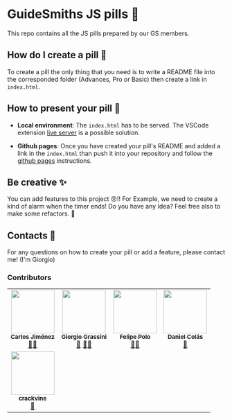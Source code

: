 # GuideSmiths JS pills 💊

This repo contains all the JS pills prepared by our GS members.

## How do I create a pill 📝

To create a pill the only thing that you need is to write a README file into the corresponded folder (Advances, Pro or Basic) then create a link in `index.html`.

## How to present your pill 🍿

- **Local environment**: The `index.html` has to be served. The VSCode extension [live server](https://marketplace.visualstudio.com/items?itemName=ritwickdey.LiveServer) is a possible solution.

- **Github pages**: Once you have created your pill's README and added a link in the `index.html` than push it into your repository and follow the [github pages](https://docs.github.com/es/github/working-with-github-pages/about-github-pages) instructions.

## Be creative ✨

You can add features to this project 😵!! For Example, we need to create a kind of alarm when the timer ends! Do you have any Idea? Feel free also to make some refactors. 😬

## Contacts 📨

For any questions on how to create your pill or add a feature, please contact me! (I'm Giorgio)

### Contributors

<table>
  <tr>
    <td align="center"><a href="https://avatars3.githubusercontent.com/u/11455322?s=400&u=736154a8e3bee1bcee08a74ce0ff5000f5db84ee&v=4"><img src="https://avatars3.githubusercontent.com/u/11455322?s=460&u=736154a8e3bee1bcee08a74ce0ff5000f5db84ee&v=4" width="100px;" alt=""/><br /><sub><b>Carlos Jiménez</b></sub></a><br /><a href="#maintenance-carlos" title="Maintenance">🚧</a><a href="https://github.com/guidesmiths/js-pills/commits?author=Betisman" title="Documentation">📖</a></td>
    <td align="center"><a href="https://github.com/account"><img src="https://avatars1.githubusercontent.com/u/33903092?s=460&u=788c63bd9d9bc2f49b86250b91196a7e69db029d&v=4" width="100px;" alt=""/><br /><sub><b>Giorgio Grassini</b></sub></a><br /><a href="#design-giorgio" title="Design">🎨</a> <a href="#maintenance-giorgio" title="Maintenance">🚧</a><a href="https://github.com/guidesmiths/js-pills/commits?author=Girgetto" title="Documentation">📖</a></td>
    <td align="center"><a href="https://jakebolam.com"><img src="https://avatars0.githubusercontent.com/u/3338149?s=460&u=c7e0e021f20c8946ee36263345f3a2ef30263809&v=4" width="100px;" alt=""/><br /><sub><b>Felipe Polo</b></sub></a><br /><a href="#maintenance-felipe" title="Maintenance">🚧</a><a href="https://github.com/guidesmiths/js-pills/commits?author=feliun" title="Documentation">📖</a></td>
    <td align="center"><a href="https://avatars1.githubusercontent.com/u/16827815?s=400&v=4"><img src="https://avatars0.githubusercontent.com/u/16827815?s=460&v=4" width="100px;" alt=""/><br /><sub><b>Daniel Colás</b></sub></a><br /><a href="https://github.com/guidesmiths/js-pills/commits?author=dancol93" title="Documentation">📖</a>
  </tr>
  <tr>
    <td align="center"><a href="https://avatars2.githubusercontent.com/u/60526114?s=400&v=4"><img src="https://avatars3.githubusercontent.com/u/60526114?s=460&v=4" width="100px;" alt=""/><br /><sub><b>crackvine</b></sub></a><br /><a href="https://github.com/guidesmiths/js-pills/commits?author=crackvine" title="Documentation">📖</a></td>
  </tr>
</table>
